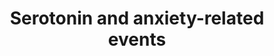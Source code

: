 ---
annotations:
- type: Pathway Ontology
  value: disease pathway
- type: Cell Type Ontology
  value: neuron
- type: Disease Ontology
  value: anxiety disorder
- type: Cell Type Ontology
  value: cerebral cortex neuron
- type: Pathway Ontology
  value: signaling pathway
authors:
- Yvesslenter
- MaintBot
- Lindarieswijk
- Mkutmon
- Khanspers
- Egonw
description: 'Stress and anxiety disorders are risk factors for depression and these
  behaviours are modulated by corticotropin releasing factor (CRFR1) and serotonin
  (5-HT2R) receptors. (Source: Berg et al "5-Hydroxytryptamine type 2A receptors regulate
  cyclic AMP accumulation in a neuronal cell line by protein kinase C-dependent and
  calcium/calmodulin-dependent mechanisms")'
last-edited: 2019-09-17
organisms:
- Mus musculus
redirect_from:
- /index.php/Pathway:WP2140
- /instance/WP2140
schema-jsonld:
- '@context': https://schema.org/
  '@id': https://wikipathways.github.io/pathways/WP2140.html
  '@type': Dataset
  creator:
    '@type': Organization
    name: WikiPathways
  description: 'Stress and anxiety disorders are risk factors for depression and these
    behaviours are modulated by corticotropin releasing factor (CRFR1) and serotonin
    (5-HT2R) receptors. (Source: Berg et al "5-Hydroxytryptamine type 2A receptors
    regulate cyclic AMP accumulation in a neuronal cell line by protein kinase C-dependent
    and calcium/calmodulin-dependent mechanisms")'
  keywords:
  - ''
  - Grin2d
  - Serotonin Receptor Htr2c
  - C-Fos
  - Prkcb1
  - Plcd4
  - ketanserin
  - Crhr1
  - Serotonin
  - Arc
  - Ppp3ca
  - Nlgn1
  - CRF_MOUSE
  - Plek
  - Serotonin Receptor Htr2a
  - Serotonin Receptor Htr1a
  license: CC0
  name: Serotonin and anxiety-related events
seo: CreativeWork
title: Serotonin and anxiety-related events
wpid: WP2140
---